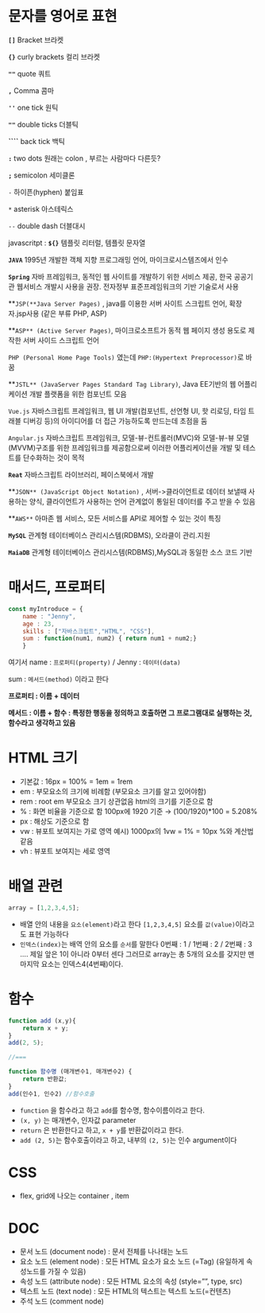 # 문자를 영어로 표현

**`[]`** Bracket 브라켓

**`{}`** curly brackets 컬리 브라켓

**`""`** quote 쿼트

**`,`**   Comma 콤마

**`''`**  one tick 원틱

**`""`** double ticks 더블틱

**````**  back tick 백틱

**`:`**  two dots 원래는 colon , 부르는 사람마다 다른듯?

**`;`** semicolon 세미클론

`-` 하이픈(hyphen) 붙임표

`*` asterisk 아스테릭스

`--` double dash 더블대시

javascritpt :  **`${}`**  템플릿 리터럴, 템플릿 문자열

**`JAVA`**  1995년 개발한 객체 지향 프로그래밍 언어, 마이크로시스템즈에서 인수

**`Spring`**  자바 프레임워크, 동적인 웹 사이트를 개발하기 위한 서비스 제공, 한국 공공기관 웹서비스 개발시 사용을 권장. 전자정부 표준프레임워크의 기반 기술로서 사용

**`JSP(**Java Server Pages)` , java를 이용한 서버 사이트 스크립트 언어, 확장자.jsp사용 (같은 부류 PHP, ASP)

**`ASP** (Active Server Pages)`, 마이크로소프트가 동적 웹 페이지 생성 용도로 제작한 서버 사이드 스크립트 언어

`PHP (Personal Home Page Tools)` 였는데 `PHP:(Hypertext Preprocessor)`로 바꿈

**`JSTL** (JavaServer Pages Standard Tag Library)`, Java EE기반의 웹 어플리케이션 개발 플랫폼을 위한 컴포넌트 모음

`Vue.js` 자바스크립트 프레임워크,  웹 UI 개발(컴포넌트, 선언형 UI, 핫 리로딩, 타임 트래블 디버깅 등)의 아이디어를 더 접근 가능하도록 만드는데 초점을 둠

`Angular.js` 자바스크립트 프레임워크, 모델-뷰-컨트롤러(MVC)와 모델-뷰-뷰 모델(MVVM)구조를 위한 프레임워크를 제공함으로써 이러한 어플리케이션을 개발 및 테스트를 단수화하는 것이 목적

**`Reat`** 자바스크립트 라이브러리, 페이스북에서 개발

**`JSON** (JavaScript Object Notation)` , 서버->클라이언트로 데이터 보낼때 사용하는 양식, 클라이언트가 사용하는 언어 관계없이 통일된 데이터를 주고 받을 수 있음

**`AWS**` 아마존 웹 서비스, 모든 서비스를 API로 제어할 수 있는 것이 특징

**`MySQL`** 관계형 테이터베이스 관리시스템(RDBMS), 오라클이 관리.지원

**`MaiaDB`** 관계형 테이터베이스 관리시스템(RDBMS),MySQL과 동일한 소스 코드 기반

# 매서드, 프로퍼티

```jsx
const myIntroduce = {
	name : "Jenny",
	age : 23,
	skills : ["자바스크립트","HTML", "CSS"],
	sum : function(num1, num2) { return num1 + num2;}
	}
```

여기서 name : `프로퍼티(property)` / Jenny : `데이터(data)`

sum : `메서드(method)` 이라고 한다

**프로퍼티 : 이름 + 데이터** 

**메서드 : 이름 + 함수 : 특정한 행동을 정의하고 호출하면 그 프로그램대로 실행하는 것, 함수라고 생각하고 있음**

# HTML 크기

- 기본값 : 16px = 100% = 1em = 1rem
- em : 부모요소의 크기에 비례함 (부모요소 크기를 알고 있어야함)
- rem : root em 부모요소 크기 상관없음 html의 크기를 기준으로 함
- % : 화면 비율을 기준으로 함
 100px에 1920 기준 →  (100/1920)*100 = 5.208%
- px : 해상도 기준으로 함
- vw : 뷰포트 보여지는 가로 영역 
예시) 1000px의 1vw = 1%  = 10px
%와 계산법 같음
- vh : 뷰포트 보여지는 세로 영역

# 배열 관련

```jsx
array = [1,2,3,4,5];
```

- 배열 안의 내용을 `요소(element)`라고 한다 `[1,2,3,4,5]`
요소를 `값(value)`이라고도 표현 가능하다
- `인덱스(index)`는 배역 안의 요소를 `순서`를 말한다 
0번째 : 1 / 1번째 : 2 / 2번째 : 3 .... 
제일 앞은 1이 아니라 0부터 센다 그러므로 array는 총 5개의 요소를 갖지만 맨마지막 요소는 인덱스4(4번째)이다.

# 함수

```jsx
function add (x,y){
	return x + y;
}
add(2, 5);

//===

function 함수명 (매개변수1, 매개변수2) {
	return 반환값;
}
add(인수1, 인수2) //함수호출
```

- `function` 을 함수라고 하고 `add`를 함수명, 함수이름이라고 한다.
- `(x, y)` 는 매개변수, 인자값 parameter
- `return` 은 반환한다고 하고, `x + y`를 반환값이라고 한다.
- `add (2, 5)`는 함수호출이라고 하고, 내부의 `(2, 5)`는 인수 argument이다

# CSS

- flex, grid에 나오는 container , item

# DOC

- 문서 노드 (document node) : 문서 전체를 나나태는 노드
- 요소 노드 (element node) : 모든 HTML 요소가 요소 노드 (=Tag)
  (유일하게 속성노드를 가질 수 있음)
- 속성 노드 (attribute node) : 모든 HTML 요소의 속성 (style=””, type, src)
- 텍스트 노드 (text node) : 모든 HTML의 텍스트는 텍스트 노드(=컨텐츠)
- 주석 노드 (comment node)
